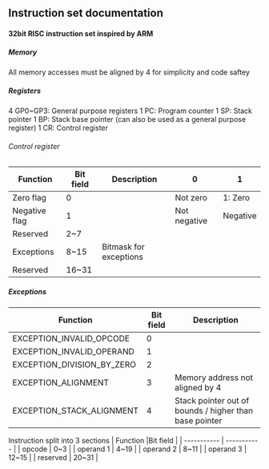 ## Instruction set documentation

#### 32bit RISC instruction set inspired by ARM
##### Memory
All memory accesses must be aligned by 4 for simplicity and code saftey
##### Registers
4 GP0~GP3: General purpose registers
1 PC: Program counter
1 SP: Stack pointer
1 BP: Stack base pointer (can also be used as a general purpose register)
1 CR: Control register

###### Control register
| Function      |Bit field      | Description   | 0             | 1             |
| -----------   | -----------   | -----------   | -----------   | -----------   |
| Zero flag     | 0             |               | Not zero      | 1: Zero       |
| Negative flag | 1             |               | Not negative  | Negative      |
| Reserved      | 2~7           | 
| Exceptions    |  8~15         | Bitmask for exceptions|
| Reserved      | 16~31         | 

##### Exceptions
| Function                      |Bit field      | Description   |
| -----------                   | -----------   | -----------   |
| EXCEPTION_INVALID_OPCODE      | 0             |
| EXCEPTION_INVALID_OPERAND     | 1             |
| EXCEPTION_DIVISION_BY_ZERO    | 2             |
| EXCEPTION_ALIGNMENT           | 3             | Memory address not aligned by 4
|EXCEPTION_STACK_ALIGNMENT      | 4             | Stack pointer out of bounds / higher than base pointer


Instruction split into 3 sections
| Function      |Bit field |
| ----------- | ----------- |
| opcode      | 0~3      |
| operand 1   | 4~19        |
| operand 2   | 8~11        |
| operand 3   | 12~15        |
| reserved   | 20~31        |